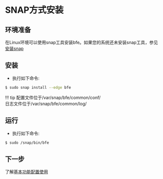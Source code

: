 # SNAP方式安装

## 环境准备
在Linux环境可以使用snap工具安装bfe。如果您的系统还未安装snap工具，参见[安装snap](https://snapcraft.io/docs/installing-snapd)

## 安装
- 执行如下命令:

```bash
$ sudo snap install --edge bfe
```

!!! tip
    配置文件位于/var/snap/bfe/common/conf/ <br>
    日志文件位于/var/snap/bfe/common/log/

## 运行

- 执行如下命令:

```bash
$ sudo /snap/bin/bfe 
```

## 下一步
了解[基本功能配置使用](../example/guide.md)
                                           
